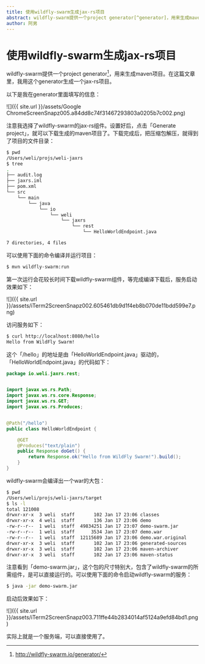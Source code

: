 ```yaml
---
title: 使用wildfly-swarm生成jax-rs项目
abstract: wildfly-swarm提供一个project generator[^generator]，用来生成maven项目。在这篇文章里，我用这个generator生成一个jax-rs项目。
author: 阿男
---
```


# 使用wildfly-swarm生成jax-rs项目

wildfly-swarm提供一个project generator[^generator]，用来生成maven项目。在这篇文章里，我用这个generator生成一个jax-rs项目。

[^generator]: http://wildfly-swarm.io/generator/

以下是我在generator里面填写的信息：

![]({{ site.url }}/assets/Google ChromeScreenSnapz005.a84dd8c74f31467293803a0205b7c002.png)

注意我选择了wildfly-swarm的jax-rs组件。设置好后，点击「Generate project」，就可以下载生成的maven项目了。下载完成后，把压缩包解压，就得到了项目的文件目录：

```bash
$ pwd
/Users/weli/projs/weli-jaxrs
$ tree
.
├── audit.log
├── jaxrs.iml
├── pom.xml
└── src
	└── main
		└── java
			└── io
				└── weli
					└── jaxrs
						└── rest
							└── HelloWorldEndpoint.java

7 directories, 4 files
```

可以使用下面的命令编译并运行项目：

```bash
$ mvn wildfly-swarm:run
```

第一次运行会花较长时间下载wildfly-swarm组件，等完成编译下载后，服务启动效果如下：

![]({{ site.url }}/assets/iTerm2ScreenSnapz002.605461db9d1f4eb8b070de11bdd599e7.png)

访问服务如下：

```bash
$ curl http://localhost:8080/hello
Hello from WildFly Swarm!
```

这个「/hello」的地址是由「HelloWorldEndpoint.java」驱动的，「HelloWorldEndpoint.java」的代码如下：

```java
package io.weli.jaxrs.rest;


import javax.ws.rs.Path;
import javax.ws.rs.core.Response;
import javax.ws.rs.GET;
import javax.ws.rs.Produces;


@Path("/hello")
public class HelloWorldEndpoint {

	@GET
	@Produces("text/plain")
	public Response doGet() {
		return Response.ok("Hello from WildFly Swarm!").build();
	}
}
```

wildfly-swarm会编译出一个war的大包：

```bash
$ pwd
/Users/weli/projs/weli-jaxrs/target
$ ls -l
total 121008
drwxr-xr-x  3 weli  staff       102 Jan 17 23:06 classes
drwxr-xr-x  4 weli  staff       136 Jan 17 23:06 demo
-rw-r--r--  1 weli  staff  49834251 Jan 17 23:07 demo-swarm.jar
-rw-r--r--  1 weli  staff      3534 Jan 17 23:07 demo.war
-rw-r--r--  1 weli  staff  12115689 Jan 17 23:06 demo.war.original
drwxr-xr-x  3 weli  staff       102 Jan 17 23:06 generated-sources
drwxr-xr-x  3 weli  staff       102 Jan 17 23:06 maven-archiver
drwxr-xr-x  3 weli  staff       102 Jan 17 23:06 maven-status
```

注意看到「demo-swarm.jar」，这个包的尺寸特别大，包含了wildfly-swarm的所需组件，是可以直接运行的。可以使用下面的命令启动wildfly-swarm的服务：

```bash
$ java -jar demo-swarm.jar
```

启动后效果如下：

![]({{ site.url }}/assets/iTerm2ScreenSnapz003.711ffe44b2834014af5124a9efd84bd1.png)

实际上就是一个服务端，可以直接使用了。




